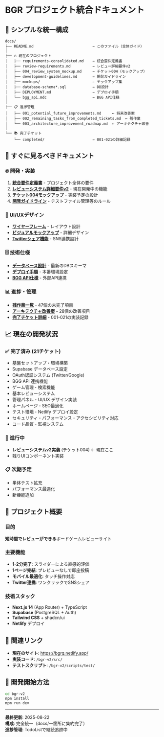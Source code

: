 # BGR プロジェクト統合ドキュメント

## 📂 **シンプルな統一構成**

```
docs/
├── README.md                           ← このファイル（全体ガイド）
│
├── 🔥 現在のプロジェクト
│   ├── requirements-consolidated.md    ← 統合要件定義書
│   ├── review-requirements.md          ← レビュー詳細要件v2
│   ├── 004_review_system_mockup.md     ← チケット004（モックアップ）
│   ├── development-guidelines.md       ← 開発ガイドライン
│   ├── mockups/                        ← モックアップ集
│   ├── database-schema*.sql            ← DB設計
│   ├── DEPLOYMENT.md                   ← デプロイ手順
│   └── bgg_api.mdc                     ← BGG API仕様
│
├── 📋 進捗管理
│   ├── 001_potential_future_improvements.md     ← 将来改善案
│   ├── 002_remaining_tasks_from_completed_tickets.md  ← 残作業
│   └── 003_architecture_improvement_roadmap.md  ← アーキテクチャ改善
│
└── 📚 完了チケット
    └── completed/                      ← 001-021の詳細記録
```

## 🎯 **すぐに見るべきドキュメント**

### 🔥 **開発・実装**
1. **[統合要件定義書](requirements-consolidated.md)** - プロジェクト全体の要件
2. **[レビューシステム詳細要件v2](review-requirements.md)** - 現在開発中の機能
3. **[チケット004モックアップ](004_review_system_mockup.md)** - 実装予定の設計
4. **[開発ガイドライン](development-guidelines.md)** - テストファイル管理等のルール

### 📱 **UI/UXデザイン**
- **[ワイヤーフレーム](mockups/review-form-wireframes.md)** - レイアウト設計
- **[ビジュアルモックアップ](mockups/review-form-visual-mockup.md)** - 詳細デザイン
- **[Twitterシェア機能](mockups/twitter-share-mockup.md)** - SNS連携設計

### 🗄️ **技術仕様**
- **[データベース設計](database-schema-fixed.sql)** - 最新のDBスキーマ
- **[デプロイ手順](DEPLOYMENT.md)** - 本番環境設定
- **[BGG API仕様](bgg_api.mdc)** - 外部API連携

### 📊 **進捗・管理**
- **[残作業一覧](002_remaining_tasks_from_completed_tickets.md)** - 47個の未完了項目
- **[アーキテクチャ改善案](003_architecture_improvement_roadmap.md)** - 28個の改善項目
- **[完了チケット詳細](completed/)** - 001-021の実装記録

## 📈 **現在の開発状況**

### ✅ **完了済み (21チケット)**
- 基盤セットアップ・環境構築
- Supabase データベース設定
- OAuth認証システム (Twitter/Google)
- BGG API 連携機能
- ゲーム管理・検索機能
- 基本レビューシステム
- 管理パネル・UI/UX デザイン実装
- ホームページ・SEO最適化
- テスト環境・Netlify デプロイ設定
- セキュリティ・パフォーマンス・アクセシビリティ対応
- コード品質・監視システム

### 🔄 **進行中**
- **レビューシステムv2実装** (チケット004) ← 現在ここ
- 残りUIコンポーネント実装

### 📋 **次期予定**
- 単体テスト拡充
- パフォーマンス最適化
- 新機能追加

## 🎨 **プロジェクト概要**

### **目的**
**短時間でレビューができる**ボードゲームレビューサイト

### **主要機能**
- **1-2分完了**: スライダーによる直感的評価
- **1ページ完結**: プレビューなしで即座投稿
- **モバイル最適化**: タッチ操作対応
- **Twitter連携**: ワンクリックでSNSシェア

### **技術スタック**
- **Next.js 14** (App Router) + TypeScript
- **Supabase** (PostgreSQL + Auth)
- **Tailwind CSS** + shadcn/ui
- **Netlify** デプロイ

## 🔗 **関連リンク**

- **現在のサイト**: https://bgrq.netlify.app/
- **実装コード**: `/bgr-v2/src/`
- **テストスクリプト**: `/bgr-v2/scripts/test/`

## 🚀 **開発開始方法**

```bash
cd bgr-v2
npm install
npm run dev
```

---

**最終更新**: 2025-08-22  
**構成**: 完全統一（docs/一箇所に集約完了）  
**進捗管理**: TodoListで継続追跡中